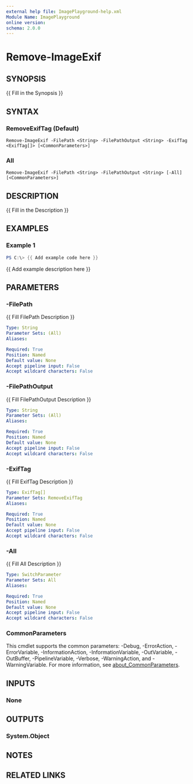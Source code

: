 ```yaml
---
external help file: ImagePlayground-help.xml
Module Name: ImagePlayground
online version:
schema: 2.0.0
---
```


# Remove-ImageExif

## SYNOPSIS
{{ Fill in the Synopsis }}

## SYNTAX

### RemoveExifTag (Default)
```
Remove-ImageExif -FilePath <String> -FilePathOutput <String> -ExifTag <ExifTag[]> [<CommonParameters>]
```

### All
```
Remove-ImageExif -FilePath <String> -FilePathOutput <String> [-All] [<CommonParameters>]
```

## DESCRIPTION
{{ Fill in the Description }}

## EXAMPLES

### Example 1
```powershell
PS C:\> {{ Add example code here }}
```

{{ Add example description here }}

## PARAMETERS

### -FilePath
{{ Fill FilePath Description }}

```yaml
Type: String
Parameter Sets: (All)
Aliases:

Required: True
Position: Named
Default value: None
Accept pipeline input: False
Accept wildcard characters: False
```

### -FilePathOutput
{{ Fill FilePathOutput Description }}

```yaml
Type: String
Parameter Sets: (All)
Aliases:

Required: True
Position: Named
Default value: None
Accept pipeline input: False
Accept wildcard characters: False
```

### -ExifTag
{{ Fill ExifTag Description }}

```yaml
Type: ExifTag[]
Parameter Sets: RemoveExifTag
Aliases:

Required: True
Position: Named
Default value: None
Accept pipeline input: False
Accept wildcard characters: False
```

### -All
{{ Fill All Description }}

```yaml
Type: SwitchParameter
Parameter Sets: All
Aliases:

Required: True
Position: Named
Default value: None
Accept pipeline input: False
Accept wildcard characters: False
```

### CommonParameters
This cmdlet supports the common parameters: -Debug, -ErrorAction, -ErrorVariable, -InformationAction, -InformationVariable, -OutVariable, -OutBuffer, -PipelineVariable, -Verbose, -WarningAction, and -WarningVariable. For more information, see [about_CommonParameters](http://go.microsoft.com/fwlink/?LinkID=113216).

## INPUTS

### None

## OUTPUTS

### System.Object
## NOTES

## RELATED LINKS

